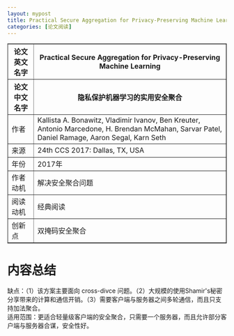 ```yaml
---
layout: mypost
title: Practical Secure Aggregation for Privacy-Preserving Machine Learning
categories: [论文阅读]
---
```


<table border="1">
    <tr>
        <th>论文英文名字</th>
        <th>Practical Secure Aggregation for Privacy-Preserving Machine Learning</th>
    </tr>
    <tr>
        <th>论文中文名字</th>
        <th>隐私保护机器学习的实用安全聚合</th>
    </tr>
    <tr>
        <td>作者</td>
        <td>Kallista A. Bonawitz, Vladimir Ivanov, Ben Kreuter, Antonio Marcedone, H. Brendan McMahan, Sarvar Patel, Daniel Ramage, Aaron Segal, Karn Seth</td>
    </tr>
    <tr>
        <td>来源</td>
        <td>24th CCS 2017: Dallas, TX, USA</td>
    </tr>
    <tr>
        <td>年份</td>
        <td>2017年</td>
    </tr>
    <tr>
        <td>作者动机</td>
        <td>解决安全聚合问题</td>
    </tr>
    <tr>
        <td>阅读动机</td>
        <td>经典阅读</td>
    </tr>
    <tr>
        <td>创新点</td>
        <td>双掩码安全聚合</td>
    </tr>
</table>

# 内容总结  
缺点：（1）该方案主要面向 cross-divce 问题。（2）大规模的使用Shamir's秘密分享带来的计算和通信开销。（3）需要客户端与服务器之间多轮通信，而且只支持加法聚合。  
适用范围：更适合轻量级客户端的安全聚合，只需要一个服务器，而且允许部分客户端与服务器合谋，安全性好。